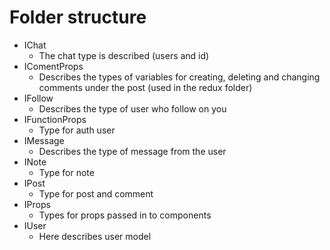 # Folder structure
- IChat
	- The chat type is described (users and id)
- IComentProps
	- Describes the types of variables for creating, deleting and changing comments under the post (used in the redux folder)
- IFollow
	- Describes the type of user who follow on you
- IFunctionProps
	- Type for auth user
- IMessage
	- Describes the type of message from the user
- INote
	- Type for note
- IPost
	- Type for post and comment 
- IProps
	- Types for props passed in to components
- IUser
	- Here describes user model 